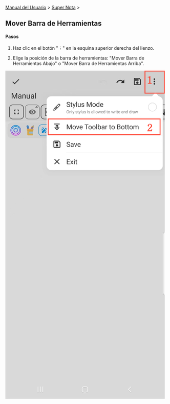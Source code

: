 [Manual del Usuario](/dragonnest/drawnote/manual/es) > [Super Nota](/dragonnest/drawnote/manual/es/super_note) >

Mover Barra de Herramientas
---
#### Pasos

1. Haz clic en el botón "⋮" en la esquina superior derecha del lienzo.

2. Elige la posición de la barra de herramientas: "Mover Barra de Herramientas Abajo" o "Mover  Barra de Herramientas Arriba".

![](imgs/move_toolbar1.png)